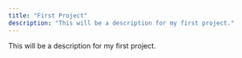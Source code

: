 ```yaml
---
title: "First Project"
description: "This will be a description for my first project."
---
```


This will be a description for my first project.